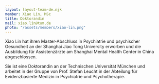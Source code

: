 ```yaml
---
layout: layout-team-de.njk
member: Xiao Lin, MSc
title: Doktorandin
mail: xiao.lin@tum.de
photo: "/assets/members/xiao-lin.png"
---
```


Xiao Lin hat ihren Master-Abschluss in Psychiatrie und psychischer Gesundheit an der Shanghai Jiao Tong University erworben und die Ausbildung für Assistenzärzte am Shanghai Mental Health Center in China abgeschlossen.

Sie ist eine Doktorandin an der Technischen Universität München und arbeitet in der Gruppe von Prof. Stefan Leucht in der Abteilung für Evidenzbasierte Medizin in Psychiatrie und Psychotherapie.

<br>

